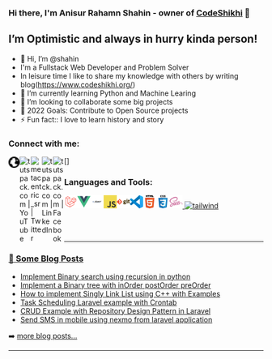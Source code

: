### Hi there, I'm Anisur Rahamn Shahin - owner of [CodeShikhi](https://www.codeshikhi.org/) 👋

## I’m Optimistic and always in hurry kinda person!

- 🔭 Hi, I’m @shahin
- I'm a Fullstack Web Developer and Problem Solver
- In leisure time I like to share my knowledge with others by writing blog(https://www.codeshikhi.org/)
- 🌱 I’m currently learning Python and Machine Learing
- 👯 I’m looking to collaborate some big projects
- 🥅 2022 Goals: Contribute to Open Source projects
- ⚡ Fun fact:: I love to learn history and story

### Connect with me:

[<img align="left" alt="tutspack.com" width="22px" src="https://raw.githubusercontent.com/iconic/open-iconic/master/svg/globe.svg" />][website]
[<img align="left" alt="tutspack.com | YouTube" width="22px" src="https://cdn.jsdelivr.net/npm/simple-icons@v3/icons/youtube.svg" />][youtube]
[<img align="left" alt="metacentric_sr | Twitter" width="22px" src="https://cdn.jsdelivr.net/npm/simple-icons@v3/icons/twitter.svg" />][twitter]
[<img align="left" alt="tutspack.com | LinkedIn" width="22px" src="https://cdn.jsdelivr.net/npm/simple-icons@v3/icons/linkedin.svg" />][linkedin]
[<img align="left" alt="tutspack.com | Facebook" width="22px" src="https://cdn.jsdelivr.net/npm/simple-icons@v3/icons/facebook.svg" />]
<br />

### Languages and Tools:

[<img align="left" alt="laravel" width="26px" src="https://raw.githubusercontent.com/github/explore/80688e429a7d4ef2fca1e82350fe8e3517d3494d/topics/laravel/laravel.png" />][laravel]
[<img align="left" alt="vue" width="26px" src="https://raw.githubusercontent.com/github/explore/80688e429a7d4ef2fca1e82350fe8e3517d3494d/topics/vue/vue.png" />][vue]

[<img align="left" alt="react" width="26px" src="https://raw.githubusercontent.com/github/explore/80688e429a7d4ef2fca1e82350fe8e3517d3494d/topics/jquery/jquery.png" />][jquery]
[<img align="left" alt="javascript" width="26px" src="https://raw.githubusercontent.com/github/explore/80688e429a7d4ef2fca1e82350fe8e3517d3494d/topics/javascript/javascript.png" />][javascript]

[<img align="left" alt="git" width="26px" src="https://raw.githubusercontent.com/github/explore/80688e429a7d4ef2fca1e82350fe8e3517d3494d/topics/git/git.png" />][git]
[<img align="left" alt="Visual Studio Code" width="26px" src="https://raw.githubusercontent.com/github/explore/80688e429a7d4ef2fca1e82350fe8e3517d3494d/topics/visual-studio-code/visual-studio-code.png" />][javascript]
[<img align="left" alt="HTML5" width="26px" src="https://raw.githubusercontent.com/github/explore/80688e429a7d4ef2fca1e82350fe8e3517d3494d/topics/html/html.png" />][javascript]
[<img align="left" alt="CSS3" width="26px" src="https://raw.githubusercontent.com/github/explore/80688e429a7d4ef2fca1e82350fe8e3517d3494d/topics/css/css.png" />][javascript]
<a href="https://sass-lang.com" target="_blank"> <img src="https://raw.githubusercontent.com/devicons/devicon/master/icons/sass/sass-original.svg" alt="sass" width="26px"/> </a> <a href="https://tailwindcss.com/" target="_blank"> <img src="https://www.vectorlogo.zone/logos/tailwindcss/tailwindcss-icon.svg" alt="tailwind" width="26px"/>

<br />
<br />

---

### 📕 Some Blog Posts

<!-- BLOG-POST-LIST:START -->
- [Implement Binary search using recursion in python](https://www.codeshikhi.org/algorithom/implement-binary-search-using-recursion-in-python)
- [Implement a Binary tree with inOrder postOrder preOrder](https://www.codeshikhi.org/data-structure/implement-a-binary-tree-with-inorder-postorder-preorder)
- [How to implement Singly Link List using C++ with Examples](https://codeshikhi.com/how-to-implement-singly-link-list-using-c-with-examples/)
- [Task Scheduling Laravel example with Crontab](https://codeshikhi.com/task-scheduling-laravel-example-with-crontab/)
- [CRUD Example with Repository Design Pattern in Laravel](https://codeshikhi.com/crud-example-with-repository-design-pattern-in-laravel/)
- [Send SMS in mobile using nexmo from laravel application](https://codeshikhi.com/send-sms-in-mobile-using-nexmo-from-laravel-application/)
<!-- BLOG-POST-LIST:END -->

➡️ [more blog posts...](https://codeshikhi.org/)

---

<!-- <details>
  <summary>:zap: GitHub Stats</summary>

  <img align="left" alt="techmahedy's GitHub Stats" src="https://github-readme-stats-codestackr.vercel.app/api?username=techmahedy&show_icons=true&hide_border=true" />

</details> --->

[website]: https://www.codeshikhi.org/
[youtube]: https://www.youtube.com/channel/UCYxtDC_GVan9l1NFNthS3aQ
[twitter]: https://twitter.com/Shahin85080084
[linkedin]: https://www.linkedin.com/in/anisur-rahman-shahin-31295b186/
[laravel]: https://www.codeshikhi.org/category/laravel
[vue]: https://www.codeshikhi.org/category/java-script
[react]: https://www.codeshikhi.org/category/java-script
[jquery]: https://www.codeshikhi.org/category/java-script
[javascript]: https://www.codeshikhi.org/category/java-script/
[git]: https://www.codeshikhi.org/category/java-script
[linux]: https://www.codeshikhi.org/category/java-script
